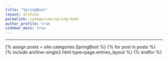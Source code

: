 ```yaml
---
title: "SpringBoot"
layout: archive
permalink: categories/spring-boot
author_profile: true
sidebar_main: true
---
```


<!-- 공백이 포함되어 있는 카테고리 이름의 경우 site.categories['a b c'] 이런식으로! -->

***

{% assign posts = site.categories.SpringBoot %}
{% for post in posts %} {% include archive-single2.html type=page.entries_layout %} {% endfor %}